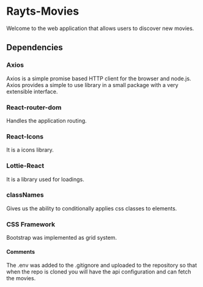 # Rayts-Movies

Welcome to the web application that allows users to discover new movies.

## Dependencies

### Axios

Axios is a simple promise based HTTP client for the browser and node.js. Axios provides a simple to use library in a small package with a very extensible interface.

### React-router-dom

Handles the application routing.

### React-Icons

It is a icons library.

### Lottie-React

It is a library used for loadings.

### classNames

Gives us the ability to conditionally applies css classes to elements.

### CSS Framework

Bootstrap was implemented as grid system.

#### Comments

The .env was added to the .gitignore and uploaded to the repository so that when the repo is cloned you will have the api configuration and can fetch the movies.